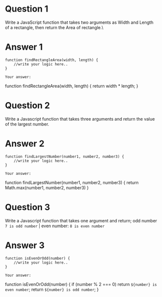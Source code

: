# Question 1

Write a JavaScript function that takes two arguments as Width and Length of a rectangle, then return the Area of rectangle.\

# Answer 1

```
function findRectangleArea(width, length) {
    //write your logic here..
}
```

```
Your answer:
```

function  findRectangleArea(width, length) {
    return width * length;
}

# Question 2

Write a Javascript function that takes three arguments and return the value of the largest number.

# Answer 2

```
function findLargestNumber(number1, number2, number3) {
    //write your logic here..
}
```

```
Your answer:
```
function findLargestNumber(number1, number2, number3) {
    return Math.max(number1, number2, number3)
}

# Question 3

Write a Javascript function that takes one argument and return;
odd number `7 is odd number` | even number: `8 is even number`

# Answer 3

```
function isEvenOrOdd(number) {
    //write your logic here..
}
```

```
Your answer:
```
function isEvenOrOdd(number) {
    if (number % 2 === 0) return `${number} is even number`;
    return `${number} is odd number`;
}
